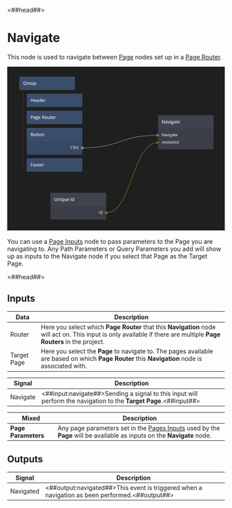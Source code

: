 <##head##>

# Navigate

This node is used to navigate between <span class="ndl-node">[Page](/nodes/navigation/page/)</span> nodes set up in a <span class="ndl-node">[Page Router](/nodes/navigation/page-router/)</span>.

![](./navigate-page-inputs.png ':class=img-size-l')

You can use a [Page Inputs](/nodes/navigation/page-inputs/) node to pass parameters to the <span class="ndl-node">Page</span> you are navigating to. Any <span class="ndl-data">Path Parameters</span> or <span class="ndl-data">Query Parameters</span> you add will show up as inputs to the <span class="ndl-node">Navigate</span> node if you select that <span class="ndl-node">Page</span> as the <span class="ndl-data">Target Page</span>.

<##head##>

## Inputs

| Data                                      | Description                                                                                                                                                          |
| ----------------------------------------- | -------------------------------------------------------------------------------------------------------------------------------------------------------------------- |
| <span class="ndl-data">Router</span>      | Here you select which **Page Router** that this **Navigation** node will act on. This input is only available if there are multiple **Page Routers** in the project. |
| <span class="ndl-data">Target Page</span> | Here you select the **Page** to navigate to. The pages available are based on which **Page Router** this **Navigation** node is associated with.                     |

| Signal                                   | Description                                                                                                       |
| ---------------------------------------- | ----------------------------------------------------------------------------------------------------------------- |
| <span class="ndl-signal">Navigate</span> | <##input:navigate##>Sending a signal to this input will perform the navigation to the **Target Page**.<##input##> |

| Mixed               | Description                                                                                                                                              |
| ------------------- | -------------------------------------------------------------------------------------------------------------------------------------------------------- |
| **Page Parameters** | Any page parameters set in the [Pages Inputs](/nodes/navigation/page-inputs/) used by the **Page** will be available as inputs on the **Navigate** node. |

<span style="display:none"><##input:pm-\*##> An input parameter originating from the **Page Inputs** node of the **Target Page**.<##input##></span>

## Outputs

| Signal                                    | Description                                                                                    |
| ----------------------------------------- | ---------------------------------------------------------------------------------------------- |
| <span class="ndl-signal">Navigated</span> | <##output:navigated##>This event is triggered when a navigation as been performed.<##output##> |
